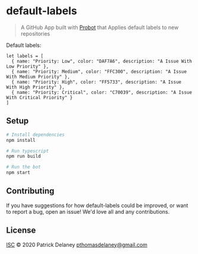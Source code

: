 # default-labels

> A GitHub App built with [Probot](https://github.com/probot/probot) that Applies default labels to new repositories

Default labels:
```
let labels = [
  { name: "Priority: Low", color: "DAF7A6", description: "A Issue With Low Priority" },
  { name: "Priority: Medium", color: "FFC300", description: "A Issue With Medium Priority" },
  { name: "Priority: High", color: "FF5733", description: "A Issue With High Priority" },
  { name: "Priority: Critical", color: "C70039", description: "A Issue With Critical Priority" }
]
```

## Setup

```sh
# Install dependencies
npm install

# Run typescript
npm run build

# Run the bot
npm start
```

## Contributing

If you have suggestions for how default-labels could be improved, or want to report a bug, open an issue! We'd love all and any contributions.

## License

[ISC](LICENSE) © 2020 Patrick Delaney <pthomasdelaney@gmail.com>
